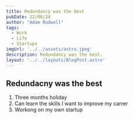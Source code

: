 ```yaml
---
title: Redundancy was the best
pubDate: 22/08/24
author: "Adam Rodwell"
tags:
  - Work
  - Life
  - Startups
imgUrl: '../../assets/astro.jpeg'
description: Redundancy was the best.
layout: '../../layouts/BlogPost.astro'
---
```


## Redundacny was the best 

1. Three months holiday 
2. Can learn the skills I want to improve my carrer 
3. Workong on my own startup 

